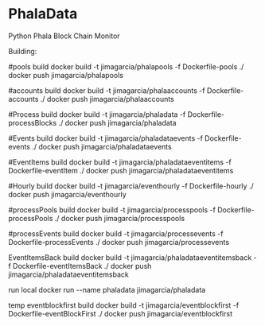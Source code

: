 # PhalaData
Python Phala Block Chain Monitor


Building:

#pools build
docker build -t jimagarcia/phalapools -f Dockerfile-pools ./
docker push jimagarcia/phalapools

#accounts build
docker build -t jimagarcia/phalaaccounts -f Dockerfile-accounts ./
docker push jimagarcia/phalaaccounts

#Process build
docker build -t jimagarcia/phaladata -f Dockerfile-processBlocks ./
docker push jimagarcia/phaladata


#Events build
docker build -t jimagarcia/phaladataevents -f Dockerfile-events ./
docker push jimagarcia/phaladataevents

#EventItems build
docker build -t jimagarcia/phaladataeventitems -f Dockerfile-eventItem ./
docker push jimagarcia/phaladataeventitems


#Hourly build
docker build -t jimagarcia/eventhourly -f Dockerfile-hourly ./
docker push jimagarcia/eventhourly

#processPools build
docker build -t jimagarcia/processpools -f Dockerfile-processPools ./
docker push jimagarcia/processpools



#processEvents build
docker build -t jimagarcia/processevents -f Dockerfile-processEvents ./
docker push jimagarcia/processevents


EventItemsBack build
docker build -t jimagarcia/phaladataeventitemsback -f Dockerfile-eventItemsBack ./
docker push jimagarcia/phaladataeventitemsback



run local
docker run --name phaladata jimagarcia/phaladata


temp
eventblockfirst build
docker build -t jimagarcia/eventblockfirst -f Dockerfile-eventBlockFirst ./
docker push jimagarcia/eventblockfirst
